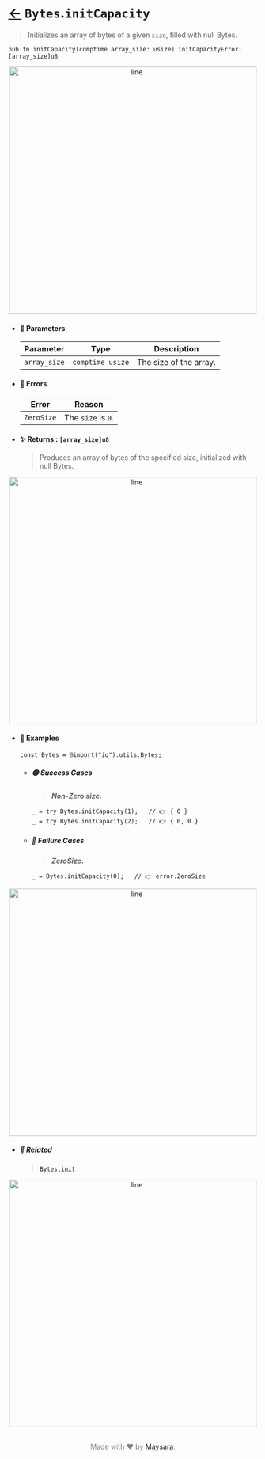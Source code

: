 # [←](../Bytes.md) `Bytes`.`initCapacity`

> Initializes an array of bytes of a given `size`, filled with null Bytes.

```zig
pub fn initCapacity(comptime array_size: usize) initCapacityError![array_size]u8
```


<div align="center">
<img src="https://raw.githubusercontent.com/Super-ZIG/io/refs/heads/main/dist/img/md/line.png" alt="line" style="width:500px;"/>
</div>

- #### 🧩 Parameters

    | Parameter    | Type             | Description            |
    | ------------ | ---------------- | ---------------------- |
    | `array_size` | `comptime usize` | The size of the array. |

- #### 🚫 Errors

    | Error      | Reason             |
    | ---------- | ------------------ |
    | `ZeroSize` | The `size` is `0`. |

- #### ✨ Returns : `[array_size]u8`

    > Produces an array of bytes of the specified size, initialized with null Bytes.

<div align="center">
<img src="https://raw.githubusercontent.com/Super-ZIG/io/refs/heads/main/dist/img/md/line.png" alt="line" style="width:500px;"/>
</div>

- #### 🧪 Examples

    ```zig
    const Bytes = @import("io").utils.Bytes;
    ```

    - ##### 🟢 Success Cases

        > **_Non-Zero size._**

        ```zig
        _ = try Bytes.initCapacity(1);   // 👉 { 0 }
        _ = try Bytes.initCapacity(2);   // 👉 { 0, 0 }
        ```

    - ##### 🔴 Failure Cases

        > **_ZeroSize._**

        ```zig
        _ = Bytes.initCapacity(0);   // 👉 error.ZeroSize
        ```

<div align="center">
<img src="https://raw.githubusercontent.com/Super-ZIG/io/refs/heads/main/dist/img/md/line.png" alt="line" style="width:500px;"/>
</div>

- ##### 🔗 Related

  > [`Bytes.init`](./init.md)

<div align="center">
<img src="https://raw.githubusercontent.com/Super-ZIG/io/refs/heads/main/dist/img/md/line.png" alt="line" style="width:500px;"/>
</div>

<p align="center" style="color:grey;"><br />Made with ❤️ by <a href="http://github.com/maysara-elshewehy" target="blank">Maysara</a>.</p>